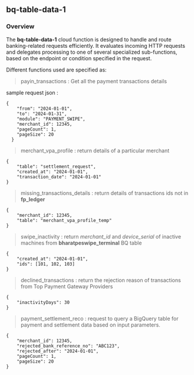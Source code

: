 ## bq-table-data-1

### Overview
The **bq-table-data-1** cloud function is designed to handle and route banking-related requests efficiently. It evaluates incoming HTTP requests and delegates processing to one of several specialized sub-functions, based on the endpoint or condition specified in the request.
     
Different functions used are specified as:
> payin_transactions : Get all the payment transactions details

sample request json :
```
{
    "from": "2024-01-01",
    "to": "2024-01-31",
    "module": "PAYMENT_SWIPE",
    "merchant_id": 12345,
    "pageCount": 1,
    "pageSize": 20
  }
```
     
> merchant_vpa_profile : return details of a particular merchant
```
{
    "table": "settlement_request",
    "created_at": "2024-01-01",
    "transaction_date": "2024-01-01"
}
```

> missing_transactions_details : return details of transactions ids not in **fp_ledger**
```
{
    "merchant_id": 12345,
    "table": "merchant_vpa_profile_temp"
}
```

> swipe_inactivity : return *merchant_id* and *device_serial* of inactive machines from **bharatpeswipe_terminal** BQ table
```
{
    "created_at": "2024-01-01",
    "ids": [101, 102, 103]
}
```

> declined_transactions : return the rejection reason of transactions from Top Payment Gateway Providers
```
{
    "inactivityDays": 30
}
```

> payment_settlement_reco : request to query a BigQuery table for payment and settlement data based on input parameters.
```
{
    "merchant_id": 12345,
    "rejected_bank_reference_no": "ABC123",
    "rejected_after": "2024-01-01",
    "pageCount": 1,
    "pageSize": 20
}
```